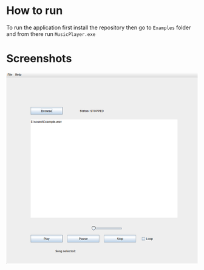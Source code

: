 # How to run
To run the application first install the repository then go to `Examples` folder and from there run `MusicPlayer.exe`

# Screenshots

![Screenshot 1](Assets/Screenshots/Screenshot%20MusicPlayer.png)